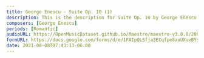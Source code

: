 ```yaml
---
title: George Enescu - Suite Op. 10 (1)
description: This is the description for Suite Op. 10 by George Enescu
composers: [George Enescu]
periods: [Romantic]
audioURL: https://OpenMusicDataset.github.io/Maestro/maestro-v3.0.0/2006/MIDI-Unprocessed_06_R1_2006_01-04_ORIG_MID--AUDIO_06_R1_2006_04_Track04_wav.midi
formURL: https://docs.google.com/forms/d/e/1FAIpQLSfja3ECqfpe8aoUXuvBYsAkGBnl_uDRz-s-kWWItZ6cSIcudA/viewform
date: 2021-08-08T07:43:13-06:00
---
```

